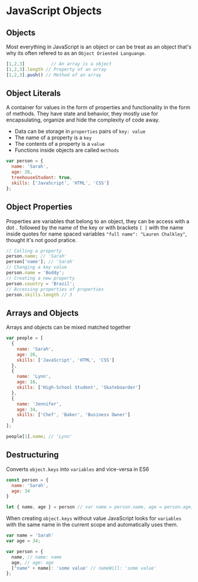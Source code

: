 # JavaScript Objects

## Objects
Most everything in JavaScript is an object or can be treat as an object that's why its often refered to as an `Object Oriented Languange`.

```js
[1,2,3] 	     // An array is a object
[1,2,3].length // Property of an array
[1,2,3].push() // Method of an array
```

## Object Literals
A container for values in the form of properties and functionality in the form of methods. They have state and behavior, they mostly use for encapsulating, organize and hide the complexity of code away.

- Data can be storage in `properties` pairs of `key: value`
- The name of a property is a `key`
- The contents of a property is a `value`
- Functions inside objects are called `methods`

```js
var person = {
  name: 'Sarah',
  age: 26,
  treehouseStudent: true,
  skills: ['JavaScript', 'HTML', 'CSS']
};
```

## Object Properties
Properties are variables that belong to an object, they can be access with a dot `.` followed by the name of the key or with brackets `[ ]` with the name inside quotes for name spaced variables `"full name": "Lauren Chalkley"`, thought it's not good pratice.


```js
// Calling a property
person.name; // 'Sarah'
person['name']; // 'Sarah'
// Changing a key value
person.name = 'Boddy';
// Creating a new property
person.country = 'Brazil';
// Accessing properties of properties
person.skills.length // 3
```

## Arrays and Objects
Arrays and objects can be mixed matched together

```js
var people = [
  {
    name: 'Sarah',
    age: 26,
    skills: ['JavaScript', 'HTML', 'CSS']
  },
  {
    name: 'Lynn',
    age: 16,
    skills: ['High-School Student', 'Skateboarder']
  },
  {
    name: 'Jennifer',
    age: 34,
    skills: ['Chef', 'Baker', 'Business Owner']
  }
];

people[1].name; // 'Lynn'
```

## Destructuring
Converts `object.keys` into `variables` and vice-versa in ES6

```js
const person = {
  name: 'Sarah',
  age: 34
}

let { name, age } = person // var name = person.name, age = person.age;
```

When creating `object.keys` without value JavaScript looks for `variables` with the same name in the current scope and automatically uses them.
```js
var name = 'Sarah'
var age = 34;

var person = {
  name, // name: name
  age, // age: age
  ["name" + name]: 'some value' // nameWill: 'some value'
};
```
